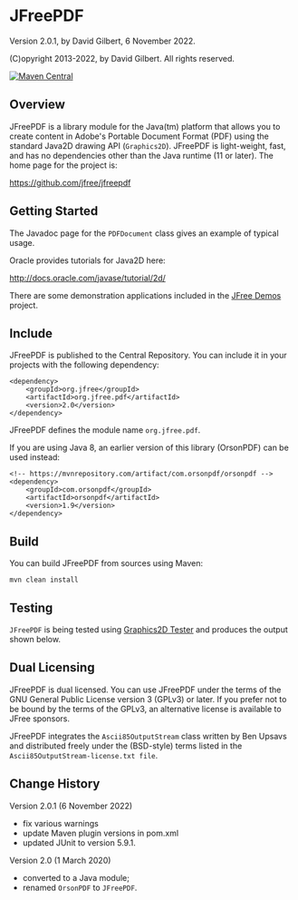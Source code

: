 JFreePDF
========

Version 2.0.1, by David Gilbert, 6 November 2022.

(C)opyright 2013-2022, by David Gilbert.  All rights reserved.

[![Maven Central](https://maven-badges.herokuapp.com/maven-central/org.jfree/org.jfree.pdf/badge.svg)](https://maven-badges.herokuapp.com/maven-central/org.jfree/org.jfree.pdf)

Overview
--------
JFreePDF is a library module for the Java(tm) platform that allows you to create content in Adobe's Portable Document Format (PDF) using the standard Java2D drawing API (`Graphics2D`).  JFreePDF is light-weight, fast, and has no dependencies other than the Java runtime (11 or later).  The home page for the project is:

https://github.com/jfree/jfreepdf

Getting Started
---------------
The Javadoc page for the `PDFDocument` class gives an example of typical usage.

Oracle provides tutorials for Java2D here:

http://docs.oracle.com/javase/tutorial/2d/

There are some demonstration applications included in the [JFree Demos](https://github.com/jfree/jfree-demos) project. 


Include
-------
JFreePDF is published to the Central Repository. You can include it in your projects with the following dependency:

    <dependency>
        <groupId>org.jfree</groupId>
        <artifactId>org.jfree.pdf</artifactId>
        <version>2.0</version>
    </dependency>

JFreePDF defines the module name `org.jfree.pdf`.

If you are using Java 8, an earlier version of this library (OrsonPDF) can be used instead:

    <!-- https://mvnrepository.com/artifact/com.orsonpdf/orsonpdf -->
    <dependency>
        <groupId>com.orsonpdf</groupId>
        <artifactId>orsonpdf</artifactId>
        <version>1.9</version>
    </dependency>

Build
-----
You can build JFreePDF from sources using Maven:

    mvn clean install


Testing
-------
`JFreePDF` is being tested using [Graphics2D Tester](https://github.com/jfree/graphics2d-tester) and produces the output shown below.  



Dual Licensing
--------------
JFreePDF is dual licensed.  You can use JFreePDF under the terms of the GNU General Public License version 3 (GPLv3) or later.  If you prefer not to be bound by the terms of the GPLv3, an alternative license is available to JFree sponsors.

JFreePDF integrates the `Ascii85OutputStream` class written by Ben Upsavs and distributed freely under the (BSD-style) terms listed in the `Ascii85OutputStream-license.txt file`.


Change History
--------------

Version 2.0.1 (6 November 2022)

- fix various warnings
- update Maven plugin versions in pom.xml
- updated JUnit to version 5.9.1.

Version 2.0 (1 March 2020)

- converted to a Java module;
- renamed `OrsonPDF` to `JFreePDF`.
